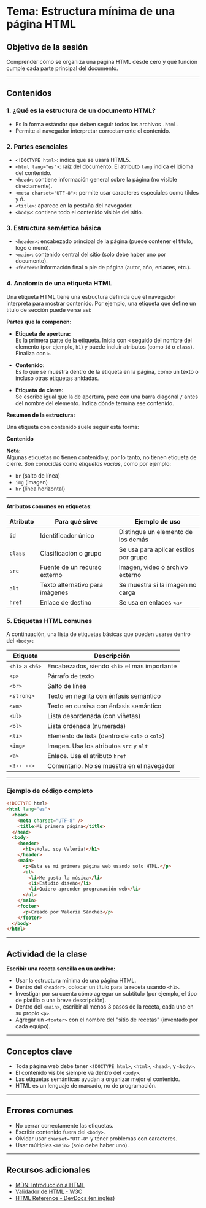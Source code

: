 # Tema: Estructura mínima de una página HTML

## Objetivo de la sesión
Comprender cómo se organiza una página HTML desde cero y qué función cumple cada parte principal del documento.

---

## Contenidos

### 1. ¿Qué es la estructura de un documento HTML?
- Es la forma estándar que deben seguir todos los archivos `.html`.
- Permite al navegador interpretar correctamente el contenido.

### 2. Partes esenciales

- `<!DOCTYPE html>`: indica que se usará HTML5.
- `<html lang="es">`: raíz del documento. El atributo `lang` indica el idioma del contenido.
- `<head>`: contiene información general sobre la página (no visible directamente).
- `<meta charset="UTF-8">`: permite usar caracteres especiales como tildes y ñ.
- `<title>`: aparece en la pestaña del navegador.
- `<body>`: contiene todo el contenido visible del sitio.

### 3. Estructura semántica básica

- `<header>`: encabezado principal de la página (puede contener el título, logo o menú).
- `<main>`: contenido central del sitio (solo debe haber uno por documento).
- `<footer>`: información final o pie de página (autor, año, enlaces, etc.).

### 4. Anatomía de una etiqueta HTML

Una etiqueta HTML tiene una estructura definida que el navegador interpreta para mostrar contenido. Por ejemplo, una etiqueta que define un título de sección puede verse así:

**Partes que la componen:**

- **Etiqueta de apertura:**  
  Es la primera parte de la etiqueta. Inicia con `<` seguido del nombre del elemento (por ejemplo, `h1`) y puede incluir atributos (como `id` o `class`). Finaliza con `>`.

- **Contenido:**  
  Es lo que se muestra dentro de la etiqueta en la página, como un texto o incluso otras etiquetas anidadas.

- **Etiqueta de cierre:**  
  Se escribe igual que la de apertura, pero con una barra diagonal `/` antes del nombre del elemento. Indica dónde termina ese contenido.

**Resumen de la estructura:**

Una etiqueta con contenido suele seguir esta forma:

**<nombreDeEtiqueta atributo="valor">Contenido</nombreDeEtiqueta>**

**Nota:**  
Algunas etiquetas no tienen contenido y, por lo tanto, no tienen etiqueta de cierre. Son conocidas como *etiquetas vacías*, como por ejemplo:
- `br` (salto de línea)
- `img` (imagen)
- `hr` (línea horizontal)

---

**Atributos comunes en etiquetas:**

| Atributo | Para qué sirve                    | Ejemplo de uso                            |
|----------|-----------------------------------|-------------------------------------------|
| `id`     | Identificador único               | Distingue un elemento de los demás        |
| `class`  | Clasificación o grupo             | Se usa para aplicar estilos por grupo     |
| `src`    | Fuente de un recurso externo      | Imagen, video o archivo externo           |
| `alt`    | Texto alternativo para imágenes   | Se muestra si la imagen no carga          |
| `href`   | Enlace de destino                 | Se usa en enlaces `<a>`                   |

### 5. Etiquetas HTML comunes

A continuación, una lista de etiquetas básicas que pueden usarse dentro del `<body>`:

| Etiqueta       | Descripción                            |
|----------------|----------------------------------------|
| `<h1>` a `<h6>`| Encabezados, siendo `<h1>` el más importante |
| `<p>`          | Párrafo de texto                        |
| `<br>`         | Salto de línea                          |
| `<strong>`     | Texto en negrita con énfasis semántico  |
| `<em>`         | Texto en cursiva con énfasis semántico  |
| `<ul>`         | Lista desordenada (con viñetas)         |
| `<ol>`         | Lista ordenada (numerada)               |
| `<li>`         | Elemento de lista (dentro de `<ul>` o `<ol>`) |
| `<img>`        | Imagen. Usa los atributos `src` y `alt` |
| `<a>`          | Enlace. Usa el atributo `href`          |
| `<!-- -->`     | Comentario. No se muestra en el navegador |

---

### Ejemplo de código completo

```html
<!DOCTYPE html>
<html lang="es">
  <head>
    <meta charset="UTF-8" />
    <title>Mi primera página</title>
  </head>
  <body>
    <header>
      <h1>¡Hola, soy Valeria!</h1>
    </header>
    <main>
      <p>Esta es mi primera página web usando solo HTML.</p>
      <ul>
        <li>Me gusta la música</li>
        <li>Estudio diseño</li>
        <li>Quiero aprender programación web</li>
      </ul>
    </main>
    <footer>
      <p>Creado por Valeria Sánchez</p>
    </footer>
  </body>
</html>

```

---

## Actividad de la clase

**Escribir una receta sencilla en un archivo:**

- Usar la estructura mínima de una página HTML.
- Dentro del `<header>`, colocar un título para la receta usando `<h1>`.
- Investigar por su cuenta cómo agregar un subtítulo (por ejemplo, el tipo de platillo o una breve descripción).
- Dentro del `<main>`, escribir al menos 3 pasos de la receta, cada uno en su propio `<p>`.
- Agregar un `<footer>` con el nombre del "sitio de recetas" (inventado por cada equipo).

---

## Conceptos clave

- Toda página web debe tener `<!DOCTYPE html>`, `<html>`, `<head>`, y `<body>`.
- El contenido visible siempre va dentro del `<body>`.
- Las etiquetas semánticas ayudan a organizar mejor el contenido.
- HTML es un lenguaje de marcado, no de programación.

---

## Errores comunes

- No cerrar correctamente las etiquetas.
- Escribir contenido fuera del `<body>`.
- Olvidar usar `charset="UTF-8"` y tener problemas con caracteres.
- Usar múltiples `<main>` (solo debe haber uno).

---

## Recursos adicionales

- [MDN: Introducción a HTML](https://developer.mozilla.org/es/docs/Web/HTML)
- [Validador de HTML - W3C](https://validator.w3.org/)
- [HTML Reference - DevDocs (en inglés)](https://devdocs.io/html/)
